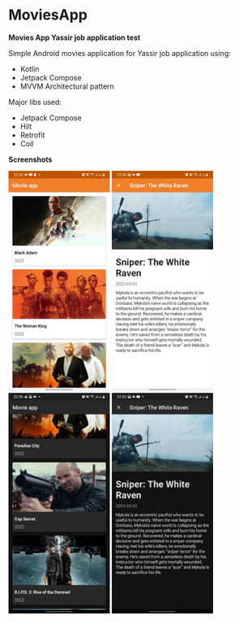 # MoviesApp
<b>Movies App Yassir job application test</b>

Simple Android movies application for Yassir job application using:
<ul>
  <li>Kotlin</li>
  <li>Jetpack Compose</li>
  <li>MVVM Architectural pattern</li>
</ul> 
Major libs used: 
<ul>
  <li>Jetpack Compose</li>
  <li>Hilt</li>
  <li>Retrofit</li>
  <li>Coil</li>
</ul> 

<b>Screenshots</b>
<p float="left">
  <img src="screenshots/img0.jpg" width="200" />
  <img src="screenshots/img3.jpg" width="200" />
  <img src="screenshots/img1.jpg" width="200" />
  <img src="screenshots/img2.jpg" width="200" />
</p>
